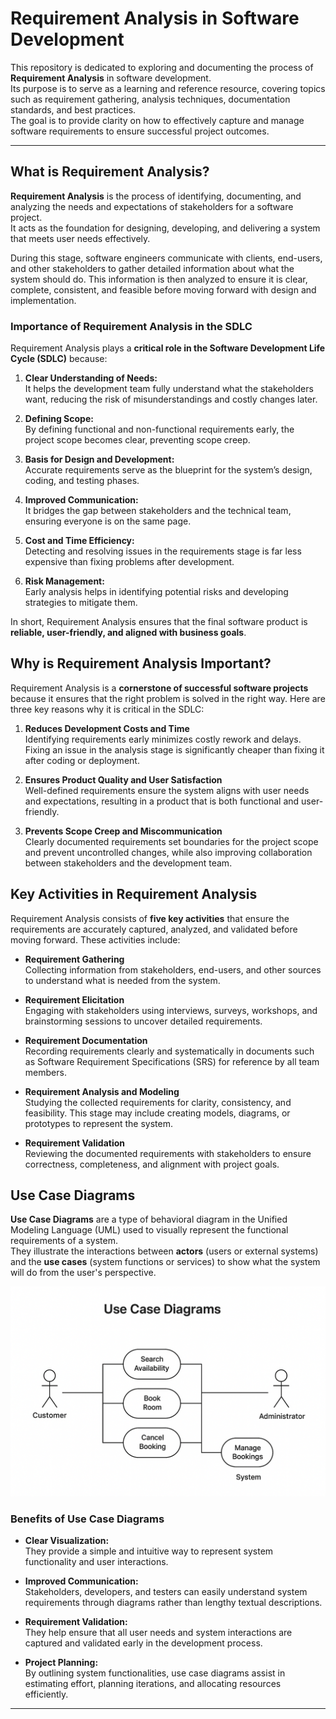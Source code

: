 # Requirement Analysis in Software Development

This repository is dedicated to exploring and documenting the process of **Requirement Analysis** in software development.  
Its purpose is to serve as a learning and reference resource, covering topics such as requirement gathering, analysis techniques, documentation standards, and best practices.  
The goal is to provide clarity on how to effectively capture and manage software requirements to ensure successful project outcomes.

---

## What is Requirement Analysis?

**Requirement Analysis** is the process of identifying, documenting, and analyzing the needs and expectations of stakeholders for a software project.  
It acts as the foundation for designing, developing, and delivering a system that meets user needs effectively.

During this stage, software engineers communicate with clients, end-users, and other stakeholders to gather detailed information about what the system should do. This information is then analyzed to ensure it is clear, complete, consistent, and feasible before moving forward with design and implementation.

### Importance of Requirement Analysis in the SDLC

Requirement Analysis plays a **critical role in the Software Development Life Cycle (SDLC)** because:

1. **Clear Understanding of Needs:**  
   It helps the development team fully understand what the stakeholders want, reducing the risk of misunderstandings and costly changes later.

2. **Defining Scope:**  
   By defining functional and non-functional requirements early, the project scope becomes clear, preventing scope creep.

3. **Basis for Design and Development:**  
   Accurate requirements serve as the blueprint for the system’s design, coding, and testing phases.

4. **Improved Communication:**  
   It bridges the gap between stakeholders and the technical team, ensuring everyone is on the same page.

5. **Cost and Time Efficiency:**  
   Detecting and resolving issues in the requirements stage is far less expensive than fixing problems after development.

6. **Risk Management:**  
   Early analysis helps in identifying potential risks and developing strategies to mitigate them.

In short, Requirement Analysis ensures that the final software product is **reliable, user-friendly, and aligned with business goals**.

## Why is Requirement Analysis Important?

Requirement Analysis is a **cornerstone of successful software projects** because it ensures that the right problem is solved in the right way. Here are three key reasons why it is critical in the SDLC:

1. **Reduces Development Costs and Time**  
   Identifying requirements early minimizes costly rework and delays. Fixing an issue in the analysis stage is significantly cheaper than fixing it after coding or deployment.

2. **Ensures Product Quality and User Satisfaction**  
   Well-defined requirements ensure the system aligns with user needs and expectations, resulting in a product that is both functional and user-friendly.

3. **Prevents Scope Creep and Miscommunication**  
   Clearly documented requirements set boundaries for the project scope and prevent uncontrolled changes, while also improving collaboration between stakeholders and the development team.

## Key Activities in Requirement Analysis

Requirement Analysis consists of **five key activities** that ensure the requirements are accurately captured, analyzed, and validated before moving forward. These activities include:

- **Requirement Gathering**  
  Collecting information from stakeholders, end-users, and other sources to understand what is needed from the system.

- **Requirement Elicitation**  
  Engaging with stakeholders using interviews, surveys, workshops, and brainstorming sessions to uncover detailed requirements.

- **Requirement Documentation**  
  Recording requirements clearly and systematically in documents such as Software Requirement Specifications (SRS) for reference by all team members.

- **Requirement Analysis and Modeling**  
  Studying the collected requirements for clarity, consistency, and feasibility. This stage may include creating models, diagrams, or prototypes to represent the system.

- **Requirement Validation**  
  Reviewing the documented requirements with stakeholders to ensure correctness, completeness, and alignment with project goals.

## Use Case Diagrams

**Use Case Diagrams** are a type of behavioral diagram in the Unified Modeling Language (UML) used to visually represent the functional requirements of a system.  
They illustrate the interactions between **actors** (users or external systems) and the **use cases** (system functions or services) to show what the system will do from the user's perspective.


![Booking System Use Case Diagram](alx-booking-uc.png)

### Benefits of Use Case Diagrams

- **Clear Visualization:**  
  They provide a simple and intuitive way to represent system functionality and user interactions.

- **Improved Communication:**  
  Stakeholders, developers, and testers can easily understand system requirements through diagrams rather than lengthy textual descriptions.

- **Requirement Validation:**  
  They help ensure that all user needs and system interactions are captured and validated early in the development process.

- **Project Planning:**  
  By outlining system functionalities, use case diagrams assist in estimating effort, planning iterations, and allocating resources efficiently.

---
